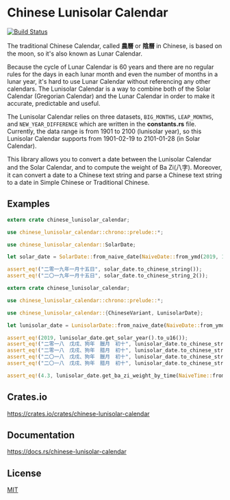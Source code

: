Chinese Lunisolar Calendar
====================

[![Build Status](https://travis-ci.org/magiclen/chinese-lunisolar-calendar.svg?branch=master)](https://travis-ci.org/magiclen/chinese-lunisolar-calendar)

The traditional Chinese Calendar, called **農曆** or **陰曆** in Chinese, is based on the moon, so it's also known as Lunar Calendar.

Because the cycle of Lunar Calendar is 60 years and there are no regular rules for the days in each lunar month and even the number of months in a lunar year, it's hard to use Lunar Calendar without referencing any other calendars. The Lunisolar Calendar is a way to combine both of the Solar Calendar (Gregorian Calendar) and the Lunar Calendar in order to make it accurate, predictable and useful.

The Lunisolar Calendar relies on three datasets, `BIG_MONTHS`, `LEAP_MONTHS`, and `NEW_YEAR_DIFFERENCE` which are written in the **constants.rs** file. Currently, the data range is from 1901 to 2100 (lunisolar year), so this Lunisolar Calendar supports from 1901-02-19 to 2101-01-28 (in Solar Calendar).

This library allows you to convert a date between the Lunisolar Calendar and the Solar Calendar, and to compute the weight of Ba Zi(八字). Moreover, it can convert a date to a Chinese text string and parse a Chinese text string to a date in Simple Chinese or Traditional Chinese.

## Examples

```rust
extern crate chinese_lunisolar_calendar;

use chinese_lunisolar_calendar::chrono::prelude::*;

use chinese_lunisolar_calendar::SolarDate;

let solar_date = SolarDate::from_naive_date(NaiveDate::from_ymd(2019, 1, 15)).unwrap();

assert_eq!("二零一九年一月十五日", solar_date.to_chinese_string());
assert_eq!("二〇一九年一月十五日", solar_date.to_chinese_string_2());
```

```rust
extern crate chinese_lunisolar_calendar;

use chinese_lunisolar_calendar::chrono::prelude::*;

use chinese_lunisolar_calendar::{ChineseVariant, LunisolarDate};

let lunisolar_date = LunisolarDate::from_naive_date(NaiveDate::from_ymd(2019, 1, 15)).unwrap();

assert_eq!(2019, lunisolar_date.get_solar_year().to_u16());
assert_eq!("二零一八　戊戌、狗年　臘月　初十", lunisolar_date.to_chinese_string(ChineseVariant::Traditional));
assert_eq!("二零一八　戊戌、狗年　腊月　初十", lunisolar_date.to_chinese_string(ChineseVariant::Simple));
assert_eq!("二〇一八　戊戌、狗年　臘月　初十", lunisolar_date.to_chinese_string_2(ChineseVariant::Traditional));
assert_eq!("二〇一八　戊戌、狗年　腊月　初十", lunisolar_date.to_chinese_string_2(ChineseVariant::Simple));

assert_eq!(4.3, lunisolar_date.get_ba_zi_weight_by_time(NaiveTime::from_hms(15, 30, 0)));
```

## Crates.io

https://crates.io/crates/chinese-lunisolar-calendar

## Documentation

https://docs.rs/chinese-lunisolar-calendar

## License

[MIT](LICENSE)